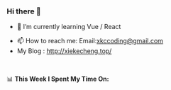 ### Hi there 👋




<!-- - 🔭 I’m currently working on ... -->
- 🌱 I’m currently learning Vue / React
<!-- - 👯 I’m looking to collaborate on ... -->
<!-- - 🤔 I’m looking for help with ... -->
<!-- - 💬 Ask me about ... -->
- 📫 How to reach me:  Email:xkccoding@gmail.com
- My Blog : http://xiekecheng.top/
<!-- - 😄 Pronouns: ... -->
<!-- - ⚡ Fun fact: ... -->


<br>

📊 **This Week I Spent My Time On:**

